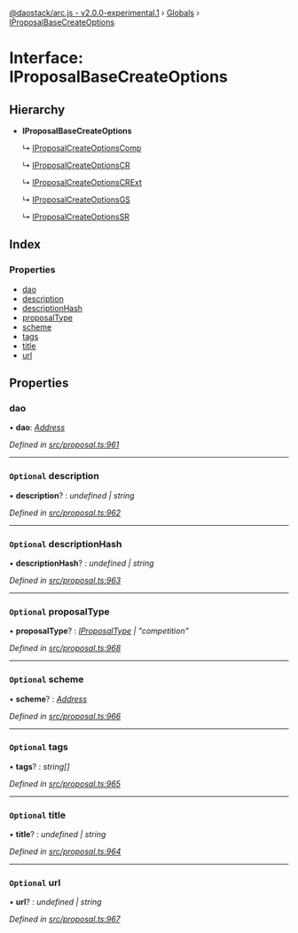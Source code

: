 [@daostack/arc.js - v2.0.0-experimental.1](../README.md) › [Globals](../globals.md) › [IProposalBaseCreateOptions](iproposalbasecreateoptions.md)

# Interface: IProposalBaseCreateOptions

## Hierarchy

* **IProposalBaseCreateOptions**

  ↳ [IProposalCreateOptionsComp](iproposalcreateoptionscomp.md)

  ↳ [IProposalCreateOptionsCR](iproposalcreateoptionscr.md)

  ↳ [IProposalCreateOptionsCRExt](iproposalcreateoptionscrext.md)

  ↳ [IProposalCreateOptionsGS](iproposalcreateoptionsgs.md)

  ↳ [IProposalCreateOptionsSR](iproposalcreateoptionssr.md)

## Index

### Properties

* [dao](iproposalbasecreateoptions.md#dao)
* [description](iproposalbasecreateoptions.md#optional-description)
* [descriptionHash](iproposalbasecreateoptions.md#optional-descriptionhash)
* [proposalType](iproposalbasecreateoptions.md#optional-proposaltype)
* [scheme](iproposalbasecreateoptions.md#optional-scheme)
* [tags](iproposalbasecreateoptions.md#optional-tags)
* [title](iproposalbasecreateoptions.md#optional-title)
* [url](iproposalbasecreateoptions.md#optional-url)

## Properties

###  dao

• **dao**: *[Address](../globals.md#address)*

*Defined in [src/proposal.ts:961](https://github.com/daostack/arc.js/blob/6c661ff/src/proposal.ts#L961)*

___

### `Optional` description

• **description**? : *undefined | string*

*Defined in [src/proposal.ts:962](https://github.com/daostack/arc.js/blob/6c661ff/src/proposal.ts#L962)*

___

### `Optional` descriptionHash

• **descriptionHash**? : *undefined | string*

*Defined in [src/proposal.ts:963](https://github.com/daostack/arc.js/blob/6c661ff/src/proposal.ts#L963)*

___

### `Optional` proposalType

• **proposalType**? : *[IProposalType](../globals.md#const-iproposaltype) | "competition"*

*Defined in [src/proposal.ts:968](https://github.com/daostack/arc.js/blob/6c661ff/src/proposal.ts#L968)*

___

### `Optional` scheme

• **scheme**? : *[Address](../globals.md#address)*

*Defined in [src/proposal.ts:966](https://github.com/daostack/arc.js/blob/6c661ff/src/proposal.ts#L966)*

___

### `Optional` tags

• **tags**? : *string[]*

*Defined in [src/proposal.ts:965](https://github.com/daostack/arc.js/blob/6c661ff/src/proposal.ts#L965)*

___

### `Optional` title

• **title**? : *undefined | string*

*Defined in [src/proposal.ts:964](https://github.com/daostack/arc.js/blob/6c661ff/src/proposal.ts#L964)*

___

### `Optional` url

• **url**? : *undefined | string*

*Defined in [src/proposal.ts:967](https://github.com/daostack/arc.js/blob/6c661ff/src/proposal.ts#L967)*
